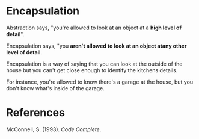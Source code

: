 # Encapsulation 

Abstraction says, "you're allowed to look at an object at a  **high level of detail**".

Encapsulation says, "you **aren't allowed to look at an object atany other level of detail**. 

Encapsulation is a way of saying that you can look at the outside of the house but you can't get close enough to identify the kitchens details. 

For instance, you're allowed to know there's a garage at the house, but you don't know what's inside of the garage. 

# References 
McConnell, S. (1993). *Code Complete*.  

